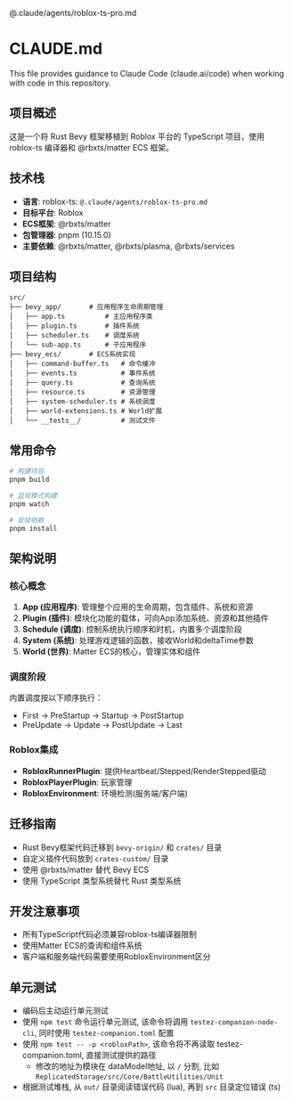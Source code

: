 @.claude/agents/roblox-ts-pro.md

# CLAUDE.md

This file provides guidance to Claude Code (claude.ai/code) when working with code in this repository.

## 项目概述

这是一个将 Rust Bevy 框架移植到 Roblox 平台的 TypeScript 项目，使用 roblox-ts 编译器和 @rbxts/matter ECS 框架。

## 技术栈

- **语言**: roblox-ts: `@.claude/agents/roblox-ts-pro.md`
- **目标平台**: Roblox
- **ECS框架**: @rbxts/matter
- **包管理器**: pnpm (10.15.0)
- **主要依赖**: @rbxts/matter, @rbxts/plasma, @rbxts/services

## 项目结构

```
src/
├── bevy_app/       # 应用程序生命周期管理
│   ├── app.ts          # 主应用程序类
│   ├── plugin.ts       # 插件系统
│   ├── scheduler.ts    # 调度系统
│   └── sub-app.ts      # 子应用程序
├── bevy_ecs/       # ECS系统实现
│   ├── command-buffer.ts   # 命令缓冲
│   ├── events.ts           # 事件系统
│   ├── query.ts            # 查询系统
│   ├── resource.ts         # 资源管理
│   ├── system-scheduler.ts # 系统调度
│   ├── world-extensions.ts # World扩展
│   └── __tests__/          # 测试文件
```

## 常用命令

```bash
# 构建项目
pnpm build

# 监视模式构建
pnpm watch

# 安装依赖
pnpm install
```

## 架构说明

### 核心概念

1. **App (应用程序)**: 管理整个应用的生命周期，包含插件、系统和资源
2. **Plugin (插件)**: 模块化功能的载体，可向App添加系统、资源和其他插件
3. **Schedule (调度)**: 控制系统执行顺序和时机，内置多个调度阶段
4. **System (系统)**: 处理游戏逻辑的函数，接收World和deltaTime参数
5. **World (世界)**: Matter ECS的核心，管理实体和组件

### 调度阶段

内置调度按以下顺序执行：
- First → PreStartup → Startup → PostStartup
- PreUpdate → Update → PostUpdate → Last

### Roblox集成

- **RobloxRunnerPlugin**: 提供Heartbeat/Stepped/RenderStepped驱动
- **RobloxPlayerPlugin**: 玩家管理
- **RobloxEnvironment**: 环境检测(服务端/客户端)

## 迁移指南

- Rust Bevy框架代码迁移到 `bevy-origin/` 和 `crates/` 目录
- 自定义插件代码放到 `crates-custom/` 目录
- 使用 @rbxts/matter 替代 Bevy ECS
- 使用 TypeScript 类型系统替代 Rust 类型系统

## 开发注意事项

- 所有TypeScript代码必须兼容roblox-ts编译器限制
- 使用Matter ECS的查询和组件系统
- 客户端和服务端代码需要使用RobloxEnvironment区分

## 单元测试

- 编码后主动运行单元测试
- 使用 `npm test` 命令运行单元测试, 该命令将调用 `testez-companion-node-cli`, 同时使用 `testez-companion.toml` 配置
- 使用 `npm test -- -p <robloxPath>`, 该命令将不再读取 testez-companion.toml, 直接测试提供的路径
  - 修改的地址为模块在 dataModel地址, 以 `/` 分割, 比如 `ReplicatedStorage/src/Core/BattleUtilities/Unit`
- 根据测试堆栈, 从 `out/` 目录阅读错误代码 (lua), 再到 `src` 目录定位错误 (ts)

